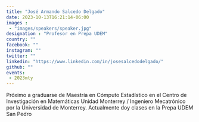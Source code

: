 ```yaml
---
title: "José Armando Salcedo Delgado"
date: 2023-10-13T16:21:14-06:00
images : 
 - "images/speakers/speaker.jpg"
designation : "Profesor en Prepa UDEM"
country: ""
facebook: ""
instagram: ""
twitter: ""
linkedin: "https://www.linkedin.com/in/josesalcedodelgado/"
github: ""
events: 
 - 2023mty
---
```


Próximo a graduarse de Maestría en Cómputo Estadístico en el Centro de Investigación en Matemáticas Unidad Monterrey / Ingeniero Mecatrónico por la Universidad de Monterrey. Actualmente doy clases en la Prepa UDEM San Pedro
